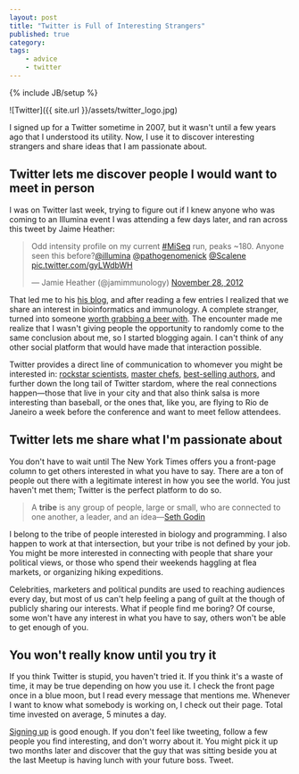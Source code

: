 ```yaml
---
layout: post
title: "Twitter is Full of Interesting Strangers"
published: true
category:
tags:
    - advice
    - twitter
---
```

{% include JB/setup %}

![Twitter]({{ site.url }}/assets/twitter_logo.jpg)

I signed up for a Twitter sometime in 2007, but it wasn't until a few years ago that I understood its utility. Now, I use it to discover interesting strangers and share ideas that I am passionate about.

## Twitter lets me discover people I would want to meet in person

I was on Twitter last week, trying to figure out if I knew anyone who was coming to an Illumina event I was attending a few days later, and ran across this tweet by Jaime Heather:

<blockquote class="twitter-tweet"><p>Odd intensity profile on my current <a href="https://twitter.com/search?q=%23MiSeq&amp;src=hash">#MiSeq</a> run, peaks ~180. Anyone seen this before?<a href="https://twitter.com/illumina">@illumina</a> <a href="https://twitter.com/pathogenomenick">@pathogenomenick</a> <a href="https://twitter.com/Scalene">@Scalene</a> <a href="http://t.co/gyLWdbWH">pic.twitter.com/gyLWdbWH</a></p>&mdash; Jamie Heather (@jamimmunology) <a href="https://twitter.com/jamimmunology/statuses/273803307246563328">November 28, 2012</a></blockquote>

That led me to his [his blog](http://jamimmunology.blogspot.com), and after reading a few entries I realized that we share an interest in bioinformatics and immunology. A complete stranger, turned into someone [worth grabbing a beer with](https://twitter.com/nachocaballero/status/376386140812480512). The encounter made me realize that I wasn't giving people the opportunity to randomly come to the same conclusion about me, so I started blogging again. I can't think of any other social platform that would have made that interaction possible.

Twitter provides a direct line of communication to whomever you might be interested in: [rockstar scientists](https://twitter.com/ProfBrianCox), [master chefs](https://twitter.com/GordonRamsay), [best-selling authors](https://twitter.com/realjohngreen), and further down the long tail of Twitter stardom, where the real connections happen—those that live in your city and that also think salsa is more interesting than baseball, or the ones that, like you, are flying to Rio de Janeiro a week before the conference and want to meet fellow attendees.

## Twitter lets me share what I'm passionate about

You don't have to wait until The New York Times offers you a front-page column to get others interested in what you have to say. There are a ton of people out there with a legitimate interest in how you see the world. You just haven't met them; Twitter is the perfect platform to do so.

> A **tribe** is any group of people, large or small, who are connected to one another, a leader, and an idea—[Seth Godin](http://sethgodin.typepad.com/)

I belong to the tribe of people interested in biology and programming. I also happen to work at that intersection, but your tribe is not defined by your job. You might be more interested in connecting with people that share your political views, or those who spend their weekends haggling at flea markets, or organizing hiking expeditions.

Celebrities, marketers and political pundits are used to reaching audiences every day, but most of us can't help feeling a pang of guilt at the though of publicly sharing our interests. What if people find me boring? Of course, some  won't have any interest in what you have to say, others won't be able to get enough of you.

## You won't really know until you try it

If you think Twitter is stupid, you haven't tried it. If you think it's a waste of time, it may be true depending on how you use it. I check the front page once in a blue moon, but I read every message that mentions me. Whenever I want to know what somebody is working on, I check out their page. Total time invested on average, 5 minutes a day.

[Signing up](http://twitter.com) is good enough. If you don't feel like tweeting, follow a few people you find interesting, and don't worry about it. You might pick it up two months later and discover that the guy that was sitting beside you at the last Meetup is having lunch with your future boss. Tweet.




